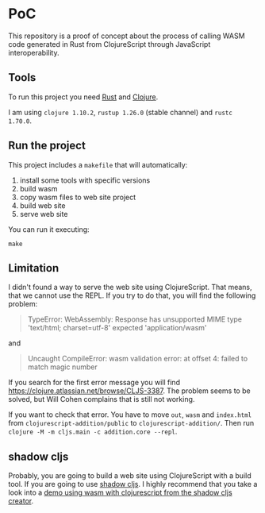 # PoC

This repository is a proof of concept about the process of calling WASM code generated in Rust from ClojureScript through JavaScript interoperability.

## Tools

To run this project you need [Rust](https://www.rust-lang.org/tools/install) and [Clojure](https://clojure.org/guides/install_clojure).

I am using `clojure 1.10.2`, `rustup 1.26.0` (stable channel) and `rustc 1.70.0`.

## Run the project

This project includes a `makefile` that will automatically:

1. install some tools with specific versions
2. build wasm
3. copy wasm files to web site project
4. build web site
5. serve web site

You can run it executing:

```
make
```

## Limitation

I didn't found a way to serve the web site using ClojureScript. That means, that we cannot use the REPL.
If you try to do that, you will find the following problem:

> TypeError: WebAssembly: Response has unsupported MIME type 'text/html; charset=utf-8' expected 'application/wasm'

and 

> Uncaught CompileError: wasm validation error: at offset 4: failed to match magic number

If you search for the first error message you will find https://clojure.atlassian.net/browse/CLJS-3387. The problem seems to be solved, but Will Cohen complains that is still not working.

If you want to check that error. You have to move `out`, `wasm` and `index.html` from `clojurescript-addition/public` to `clojurescript-addition/`. Then run `clojure -M -m cljs.main -c addition.core --repl`.

## shadow cljs

Probably, you are going to build a web site using ClojureScript with a build tool. If you are going to use [shadow cljs](https://github.com/thheller/shadow-cljs). I highly recommend that you take a look into a [demo using wasm with clojurescript from the shadow cljs creator](https://github.com/thheller/wasm-pack-cljs).
